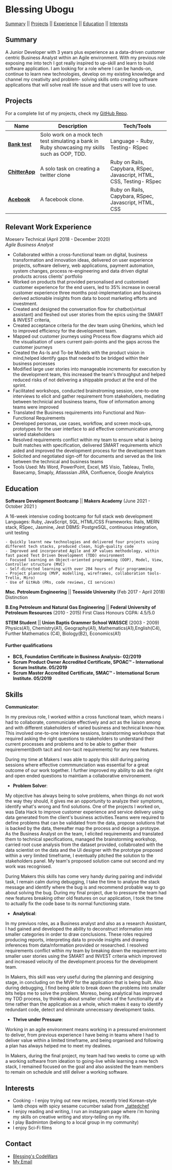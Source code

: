 # Blessing Ubogu

[Summary](#summary) || [Projects](#projects) || [Experience](#experience) || [Education](#education) || [Interests](#interests)

## Summary
A Junior Developer with 3 years plus experience as a data-driven customer centric Business Analyst within an Agile environment. With my previous role exposing me into tech I got really inspired to up-skill and learn to build software application. I am looking for a role where I can be hands-on, continue to learn new technologies, develop on my existing knowledge and channel my creativity and problem- solving skills onto creating software applications that will solve reall life issue and that users will love to use.

## Projects
For a complete list of my projects, check my <a href= "https://github.com/BlessingUb?tab=repositories">GitHub Repo</a>.

| Name                         | Description       | Tech/Tools        | 
| ---------------------------- | ----------------- | ----------------- |
| **[Bank test](https://github.com/BlessingUb/bank-tech-test)** | Solo work on a mock tech test simulating a bank in Ruby showcasing my skills such as OOP, TDD.  | Language - Ruby, Testing- RSpec|
| **[ChitterApp](https://github.com/BlessingUb/chitter)** | A solo task on creating a twitter clone | Ruby on Rails, Capybara, RSpec, Javascript, HTML, CSS, Testing- RSpec|
| **[Acebook](https://github.com/BlessingUb/acebook-rails-template-simple)**  | A facebook clone. | Ruby on Rails, Capybara, RSpec, Javascript, HTML, CSS |


## Relevant Work Experience

Moeserv Technical (April 2018 - December 2020)   
_Agile Business Analyst_
  - Collaborated within a cross-functional team on digital, business transformation and innovation ideas, delivered on user experience projects, software delivery, web applications, payment automation, system changes, process re-engineering and data driven digital products across clients' portfolio
  - Worked on products  that provided personalised and customised customer experience for the end users, led to 35% increase in overall customer experience three months post-implementation and business derived actionable insights from data to boost marketing efforts and investment.
  - Created and designed the conversation flow for chatbot(virtual assistant) and fleshed out user stories from the epics using the SMART & INVEST criteria,
  - Created acceptance criteria for the dev team using Gherkins, which led to improved efficiency for the development team.
  - Mapped out customer journeys using Process flow diagrams which aid the visualisation of users current pain-points and the gaps across the customer journeys
  - Created the As-Is and To-be Models with the product vision in mind,helped identify gaps that needed to be bridged within their business porcesses 
  - Modified large user stories into manageable increments for execution by the development team, this increased the team's throughput and helped reduced risks of not delivering a shippable product at the end of the sprint.
  - Facilitated workshops, conducted brainstroming session, one-to-one interviews to elicit and gather requirement from stakeholders, mediating between technicial and business teams, flow of information among teams were improved
  - Translated the Business requirements into Functional and Non-Functional Requirements
  - Developed personas, use cases, workflow, and screen mock-ups, prototypes for the user interface to aid effective communication among varied stakeholders
  - Resolved requirements conflict within my team to ensure what is being built matches with specification, delivered SMART requirements which aided and improved the development process for the development team
  - Solicited and negotiated sign-off for documents and served as the link between the technical and business teams
  - Tools Used: Ms Word, PowerPoint, Excel, MS Visio, Tableau, Trello, Basecamp, Smaply, Atlasssian JIRA, Confluence, Google Analytics
   

## Education
**Software Development Bootcamp** || **Makers Academy**
(June 2021 - October 2021 )


A 16-week intensive coding bootcamp for full stack web development
  Languages: Ruby, JavaScript, SQL, HTML/CSS
  Frameworks: Rails, MERN stack, RSpec, Jasmine, Jest
  DBMS: PostgreSQL, continuous integration,  unit testing
  
    - Quickly learnt new technologies and delivered four projects using different tech stacks, produced clean, high-quality code
    - Improved and incorporated Agile and XP values methodology, within fast paced Test Driven Development (TDD) environment
    - Focused learning on Object-oriented programming (OOP), Model, View, Controller structure (MVC)
    - Self-directed learning with over 204 hours of Pair programming
    - Project planning (MVP, modelling, wireframes, collaboration tools-Trello, Miro)
    - Use of GitHub (PRs, code reviews, CI services)


**Msc. Petroleum Engineering** || **Teesside University**
(Feb 2017 - April 2018)
Distinction

**B.Eng Petroleum and Natural Gas Engineering** || **Federal University of Petroleum Resources**
(2010 - 2015)
First Class Honours CGPA: 4.5/5.0

**STEM Student** || **Union Baptis Grammer School WASSCE**
(2003 - 2009)
Physics(A1), Chemistry(A1), Geography(A1), Mathematics(A1),English(C4), Further Mathematics (C4), Biology(B2), Economics(A1)

#### Further qualifications
- **BCS, Foundation Certificate in Business Analysis- 02/2019**
- **Scrum Product Owner Accredited Certificate, SPOAC™ - International Scrum Institute. 05/2019**
- **Scrum Master Accredited Certificate, SMAC™ - International Scrum Institute. 05/2019**
 

## Skills
**Communicator**:

In my previous role, I worked within a cross functional team, which means i had to collaborate, communiciate effectively and act as the liaison among and with different stakeholders of varied business and technical know-how. This involved one-to-one interview sessions, brainstorming workshops that required asking the right questions to stakeholders to understand their current processes and problems and to be able to gather their requirement(both tacit and non-tacit requirements) for any new features.

During my time at Makers I was able to apply this skill during pairing sessions where effective commmunciation was essential for a great outcome of our work together. I further improved my ability to ask the right and open ended questions to maintiam a collaborative environement.


- **Problem Solver**: 

My objective has always being to solve problems, when things do not work the way they should, it gives me an opportunity to analyze their symptoms, identify what's wrong and find solutions. One of the projects I worked on, was Data Hack to improve customer experience and service delivery using data generated from the client's business activities.Teams were required to define problems that can be validated from the data, propose solutions that is backed by the data, thereafter map the process and design a protoype. As the Business Analyst on the team, I elicited requirements and translated them to technical specifications, managed the brainstorming workshop, carried root cuse analysis from the dataset provided, collabroated with the data scientist  on the data and the UI designer with the prototype proposed within a very limited timeframe, I eventually pitched the solution to the stakeholders panel. My team's proposed solution came out second and my work was recognised. 

During Makers this skills has come very handy during pairing and individal task, I remain calm during debugging, I take the time to analyse the stack message and identify where the bug is and recommend probable way to go about solving the bug. During my final project, due to pressure the team had new features breaking other old features on our application, I took the time to actually fix the code base to its normal functioning state.

- **Analytical**:

In my previuos roles, as a Business analyst and also as a research Assistant, I had gained and developed the ability to deconstruct information into smaller categories in order to draw conclusions. These roles required producing reports, interpreting data to provide insights and drawing inferences from data/nformation provided or researched. I resolved requirements conflict within my team by breaking down the requirement into smaller user stories using the SMART and INVEST criteria which improved and increased velocity of the development process for the development team.

In Makers, this skill was very useful during the planning and designing stage, in concluding on the MVP for the application that is being built. Also during debugging, I find being able to break down the problems into smaller bits helps me to solve the problem. Moreso, being analytical has improved my TDD process, by thinking about smaller chunks of the functionality at a time rather than the application as a whole, which makes it easy to identify redundant code, detect and eliminate unnecessary development tasks.

- **Thrive under Pressure**:

Working in an agile environment means working in a pressured environment to deliver, from previous experience I have being in teams where I had to deliver value within a limited timeframe, and being organised and following a plan has always helped me to meet my dealines. 

In Makers, during the final project, my team had two weeks to come up with a working software from ideation to going-live while learning a new tech stack, I remained focused on the goal and also assisted the team members to remain on schedule and still deliver a working software. 



## Interests
- Cooking - I enjoy trying out new recipes, recently tried Korean-style lamb chops with spicy sesame cucumber salad from [_tattedchef](https://www.instagram.com/_tattedchef/)
- I enjoy reading and writing, I run an instagram page where i'm honing my skills on creative writing and story-telling on my life.
- I play Badminton (belong to a local group in my community)
- I enjoy Sci-Fi films


## Contact
- [Blessing's CodeWars](https://www.codewars.com/users/BlessingUb)
- [My Email](ubogublessing@yahoo.com) 
